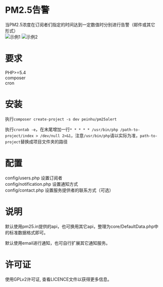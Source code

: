 # PM2.5告警
当PM2.5浓度在订阅者们指定的时间达到一定数值时分别进行告警（邮件或其它形式）  
![示例1](http://ww2.sinaimg.cn/mw690/69e23056gw1fb8ourtu4cj20690b43zq.jpg) ![示例2](http://ww3.sinaimg.cn/mw690/69e23056gw1fb8ous7x1aj20690b4gmd.jpg)
# 要求  
PHP>=5.4  
composer  
cron

# 安装  
执行`composer create-project -s dev peinhu/pm25alert`  

执行`crontab -e`，在末尾增加一行`* * * * * /usr/bin/php /path-to-project/index > /dev/null 2>&1`，注意`/usr/bin/php`请以实际为准，`path-to-project`替换成项目文件夹的路径  

# 配置  
config/users.php 设置订阅者  
config/notification.php 设置通知方式  
config/contact.php 设置服务提供者的联系方式（可选）  

# 说明   
默认使用pm25.in提供的api，也可换用其它api，整理为core/DefaultData.php中的标准数据格式即可。   

默认使用email进行通知，也可自行扩展其它通知服务。
# 许可证
使用GPLv2许可证, 查看LICENCE文件以获得更多信息。
